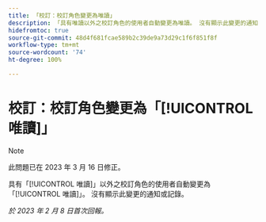 ```yaml
---
title: 「校訂：校訂角色變更為唯讀」
description: 「具有唯讀以外之校訂角色的使用者自動變更為唯讀。 沒有顯示此變更的通知或記錄。」
hidefromtoc: true
source-git-commit: 48d4f681fcae589b2c39de9a73d29c1f6f851f8f
workflow-type: tm+mt
source-wordcount: '74'
ht-degree: 100%

---
```



# 校訂：校訂角色變更為「[!UICONTROL 唯讀]」

>[!NOTE]
>
>此問題已在 2023 年 3 月 16 日修正。

具有「[!UICONTROL 唯讀]」以外之校訂角色的使用者自動變更為「[!UICONTROL 唯讀]」。 沒有顯示此變更的通知或記錄。

_於 2023 年 2 月 8 日首次回報。_

